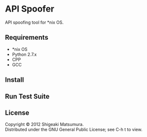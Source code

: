 # API Spoofer

API spoofing tool for *nix OS.

## Requirements
* *nix OS
* Python 2.7.x
* CPP
* GCC

## Install

## Run Test Suite

## License
Copyright &copy; 2012 Shigeaki Matsumura.  
Distributed under the GNU General Public License; see C-h t to view.  

